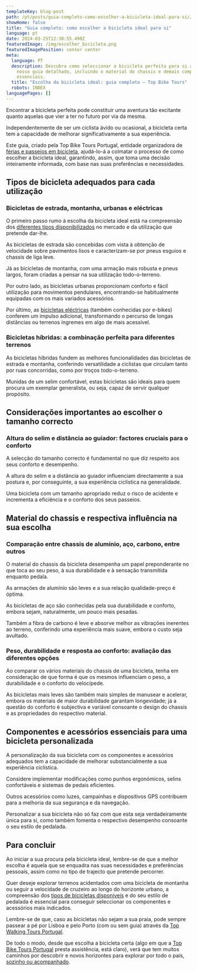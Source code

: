 ```yaml
---
templateKey: blog-post
path: /pt/posts/guia-completo-como-escolher-a-bicicleta-ideal-para-si//
showHome: false
title: "Guia completo: como escolher a bicicleta ideal para si"
language: pt
date: 2024-03-25T12:30:55.490Z
featuredImage: /img/escolher_bicicleta.png
featuredImagePosition: center center
meta:
  language: PT
  description: Descubra como seleccionar a bicicleta perfeita para si através do
    nosso guia detalhado, incluindo o material do chassis e demais componentes
    essenciais.
  title: "Escolha da bicicleta ideal: guia completo – Top Bike Tours"
  robots: INDEX
languagePages: []
---
```

Encontrar a bicicleta perfeita pode constituir uma aventura tão excitante quanto aquelas que vier a ter no futuro por via da mesma.

Independentemente de ser um ciclista ávido ou ocasional, a bicicleta certa tem a capacidade de melhorar significativamente a sua experiência.

Este guia, criado pela Top Bike Tours Portugal, entidade organizadora de [férias e passeios em bicicleta](https://topbiketoursportugal.com/pt/), ajudá-lo-á a colmatar o processo de como escolher a bicicleta ideal, garantindo, assim, que toma uma decisão inteiramente informada, com base nas suas preferências e necessidades.

## Tipos de bicicleta adequados para cada utilização

### Bicicletas de estrada, montanha, urbanas e eléctricas

O primeiro passo rumo à escolha da bicicleta ideal está na compreensão dos [diferentes tipos disponibilizados](https://topbiketoursportugal.com/pt/bicicletas/) no mercado e da utilização que pretende dar-lhe.

As bicicletas de estrada são concebidas com vista à obtenção de velocidade sobre pavimentos lisos e caracterizam-se por pneus esguios e chassis de liga leve.

Já as bicicletas de montanha, com uma armação mais robusta e pneus largos, foram criadas a pensar na sua utilização todo-o-terreno.

Por outro lado, as bicicletas urbanas proporcionam conforto e fácil utilização para movimentos pendulares, encontrando-se habitualmente equipadas com os mais variados acessórios.

Por último, as [bicicletas eléctricas](https://topbiketoursportugal.com/pt/posts/bicicletas-electricas-como-e-que-estas-podem-ajuda-lo-nas-rotas-ciclisticas-mais-dificeis/) (também conhecidas por e-bikes) conferem um impulso adicional, transformando o percurso de longas distâncias ou terrenos íngremes em algo de mais acessível.

### Bicicletas híbridas: a combinação perfeita para diferentes terrenos

As bicicletas híbridas fundem as melhores funcionalidades das bicicletas de estrada e montanha, conferindo versatilidade a ciclistas que circulam tanto por ruas concorridas, como por troços todo-o-terreno.

Munidas de um selim confortável, estas bicicletas são ideais para quem procura um exemplar generalista, ou seja, capaz de servir qualquer propósito.

## Considerações importantes ao escolher o tamanho correcto

### Altura do selim e distância ao guiador: factores cruciais para o conforto

A selecção do tamanho correcto é fundamental no que diz respeito aos seus conforto e desempenho.

A altura do selim e a distância ao guiador influenciam directamente a sua postura e, por conseguinte, a sua experiência ciclística na generalidade.

Uma bicicleta com um tamanho apropriado reduz o risco de acidente e incrementa a eficiência e o conforto dos seus passeios.

## Material do chassis e respectiva influência na sua escolha

### Comparação entre chassis de alumínio, aço, carbono, entre outros

O material do chassis da bicicleta desempenha um papel preponderante no que toca ao seu peso, à sua durabilidade e à sensação transmitida enquanto pedala.

As armações de alumínio são leves e a sua relação qualidade-preço é óptima.

As bicicletas de aço são conhecidas pela sua durabilidade e conforto, embora sejam, naturalmente, um pouco mais pesadas.

Também a fibra de carbono é leve e absorve melhor as vibrações inerentes ao terreno, conferindo uma experiência mais suave, embora o custo seja avultado.

### Peso, durabilidade e resposta ao conforto: avaliação das diferentes opções

Ao comparar os vários materiais do chassis de uma bicicleta, tenha em consideração de que forma é que os mesmos influenciam o peso, a durabilidade e o conforto do velocípede.

As bicicletas mais leves são também mais simples de manusear e acelerar, embora os materiais de maior durabilidade garantam longevidade; já a questão do conforto é subjectiva e variável consoante o design do chassis e as propriedades do respectivo material.

## Componentes e acessórios essenciais para uma bicicleta personalizada

A personalização da sua bicicleta com os componentes e acessórios adequados tem a capacidade de melhorar substancialmente a sua experiência ciclística.

Considere implementar modificações como punhos ergonómicos, selins confortáveis e sistemas de pedais eficientes.

Outros acessórios como luzes, campainhas e dispositivos GPS contribuem para a melhoria da sua segurança e da navegação.

Personalizar a sua bicicleta não só faz com que esta seja verdadeiramente única para si, como também fomenta o respectivo desempenho consoante o seu estilo de pedalada.

## Para concluir

Ao iniciar a sua procura pela bicicleta ideal, lembre-se de que a melhor escolha é aquela que se enquadra nas suas necessidades e preferências pessoais, assim como no tipo de trajecto que pretende percorrer.

Quer deseje explorar terrenos acidentados com uma bicicleta de montanha ou seguir a velocidade de cruzeiro ao longo do horizonte urbano, a compreensão dos [tipos de bicicletas disponíveis](https://topbiketoursportugal.com/pt/bicicletas/) e do seu estilo de pedalada é essencial para conseguir seleccionar os componentes e acessórios mais indicados.

Lembre-se de que, caso as bicicletas não sejam a sua praia, pode sempre passear a pé por Lisboa e pelo Porto (com ou sem guia) através da [Top Walking Tours Portugal](https://topwalkingtoursportugal.com/pt/).

De todo o modo, desde que escolha a bicicleta certa (algo em que a [Top Bike Tours Portugal](https://topbiketoursportugal.com/pt/) presta assistência, está claro), verá que tem muitos caminhos por descobrir e novos horizontes para explorar por todo o país, [sozinho ou acompanhado](https://topbiketoursportugal.com/pt/blog/passeio-em-bicicleta-com-guia-em-portugal/).